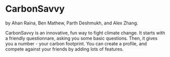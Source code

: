 # CarbonSavvy

by Ahan Raina, Ben Mathew, Parth Deshmukh, and Alex Zhang.

CarbonSavvy is an innovative, fun way to fight climate change. It starts with a friendly questionnare, asking you some basic questions. Then, it gives you a number - your carbon footprint. You can create a profile, and compete against your friends by adding lots of features.
